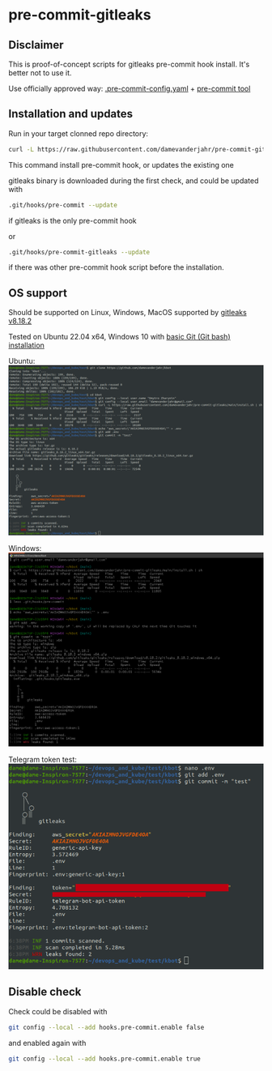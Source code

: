 # pre-commit-gitleaks

## Disclaimer

This is proof-of-concept scripts for gitleaks pre-commit hook install. It's better not to use it.

Use officially approved way: [.pre-commit-config.yaml](https://github.com/gitleaks/gitleaks?tab=readme-ov-file#pre-commit) + [pre-commit tool](https://pre-commit.com/#install)

## Installation and updates

Run in your target clonned repo directory:

```sh
curl -L https://raw.githubusercontent.com/damevanderjahr/pre-commit-gitleaks/main/install.sh | sh
```

This command install pre-commit hook, or updates the existing one

gitleaks binary is downloaded during the first check, and could be updated with

```bash
.git/hooks/pre-commit --update
```

if gitleaks is the only pre-commit hook

or

```bash
.git/hooks/pre-commit-gitleaks --update
```

if there was other pre-commit hook script before the installation.

## OS support

Should be supported on Linux, Windows, MacOS supported by [gitleaks v8.18.2](https://github.com/gitleaks/gitleaks/releases/tag/v8.18.2)

Tested on Ubuntu 22.04 x64, Windows 10 with [basic Git (Git bash) installation](https://git-scm.com/download/win)

Ubuntu:
![Image](doc/img/linux.png)

Windows:
![Image](doc/img/windows.png)

Telegram token test:
![Image](doc/img/tg_token_test.png)

## Disable check

Check could be disabled with

```sh
git config --local --add hooks.pre-commit.enable false
```

and enabled again with 

```bash
git config --local --add hooks.pre-commit.enable true
```
